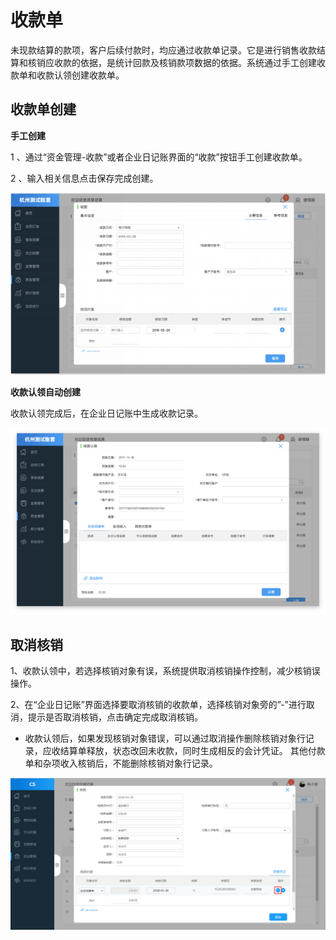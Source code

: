 # 收款单

未现款结算的款项，客户后续付款时，均应通过收款单记录。它是进行销售收款结算和核销应收款的依据，是统计回款及核销款项数据的依据。系统通过手工创建收款单和收款认领创建收款单。

## 收款单创建

**手工创建**

1 、通过“资金管理-收款”或者企业日记账界面的“收款”按钮手工创建收款单。

2 、输入相关信息点击保存完成创建。

![](/img/git28.png)

**收款认领自动创建**

收款认领完成后，在企业日记账中生成收款记录。

![](/img/git29.png)

## 取消核销

1、收款认领中，若选择核销对象有误，系统提供取消核销操作控制，减少核销误操作。

2、在“企业日记账”界面选择要取消核销的收款单，选择核销对象旁的”-”进行取消，提示是否取消核销，点击确定完成取消核销。

* 收款认领后，如果发现核销对象错误，可以通过取消操作删除核销对象行记录，应收结算单释放，状态改回未收款，同时生成相反的会计凭证。 其他付款单和杂项收入核销后，不能删除核销对象行记录。

![](/img/git40.png)

